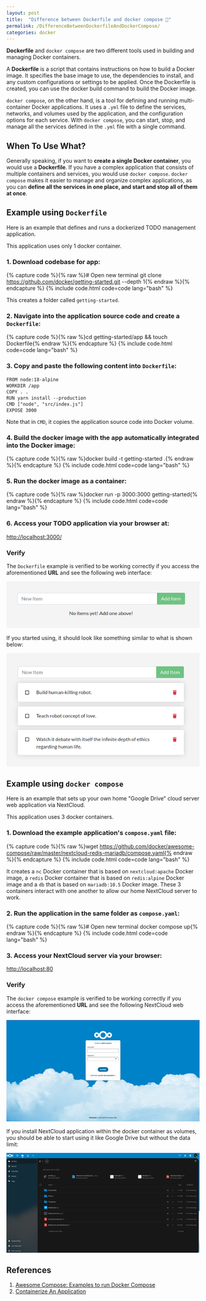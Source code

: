 ```yaml
---
layout: post
title:  "Difference between Dockerfile and docker compose 🐳"
permalink: /DifferenceBetweenDockerfileAndDockerCompose/
categories: docker
---
```


**Dockerfile** and `docker compose` are two different tools used in building and managing Docker containers.

A **Dockerfile** is a script that contains instructions on how to build a Docker image. It specifies the base image to use, the dependencies to install, and any custom configurations or settings to be applied. Once the Dockerfile is created, you can use the docker build command to build the Docker image.

`docker compose`, on the other hand, is a tool for defining and running multi-container Docker applications. It uses a `.yml` file to define the services, networks, and volumes used by the application, and the configuration options for each service. With `docker compose`, you can start, stop, and manage all the services defined in the `.yml` file with a single command.

## **When To Use What?**

Generally speaking, if you want to **create a single Docker container**, you would use a **Dockerfile**. If you have a complex application that consists of multiple containers and services, you would use `docker compose`. `docker compose` makes it easier to manage and organize complex applications, as you can **define all the services in one place, and start and stop all of them at once**.

## **Example using** `Dockerfile`

Here is an example that defines and runs a dockerized TODO management application.

This application uses only 1 docker container.

### 1\. **Download** codebase for app:

{% capture code %}{% raw %}# Open new terminal
git clone https://github.com/docker/getting-started.git --depth 1{% endraw %}{% endcapture %} {% include code.html code=code lang="bash" %}

This creates a folder called `getting-started`.

### 2\. **Navigate** into the application source code and create a `Dockerfile`:

{% capture code %}{% raw %}cd getting-started/app && touch Dockerfile{% endraw %}{% endcapture %} {% include code.html code=code lang="bash" %}

### 3\. **Copy** and **paste** the following content into `Dockerfile`:

```text
FROM node:18-alpine
WORKDIR /app
COPY . .
RUN yarn install --production
CMD ["node", "src/index.js"]
EXPOSE 3000
```

Note that in `CMD`, it copies the application source code into Docker volume.

### 4\. **Build** the docker image with the app automatically integrated into the Docker image:

{% capture code %}{% raw %}docker build -t getting-started .{% endraw %}{% endcapture %} {% include code.html code=code lang="bash" %}

### 5\. **Run** the docker image as a container:

{% capture code %}{% raw %}docker run -p 3000:3000 getting-started{% endraw %}{% endcapture %} {% include code.html code=code lang="bash" %}

### 6\. **Access** your TODO application via your browser at:

[http://localhost:3000/](http://localhost:3000/)


### **Verify**

The `Dockerfile` example is verified to be working correctly if you access the aforementioned **URL** and see the following web interface:

![](/img/2023_02_09/todo_empty.png)

If you started using, it should look like something similar to what is shown below:

![](/img/2023_02_09/todo_added.png)


## **Example using** `docker compose`

Here is an example that sets up your own home "Google Drive" cloud server web application via NextCloud. 

This application uses 3 docker containers.



### 1\. **Download** the example application's `compose.yaml` file:


{% capture code %}{% raw %}wget https://github.com/docker/awesome-compose/raw/master/nextcloud-redis-mariadb/compose.yaml{% endraw %}{% endcapture %} {% include code.html code=code lang="bash" %}

It creates a `nc` Docker container that is based on `nextcloud:apache` Docker image, a `redis` Docker container that is based on `redis:alpine` Docker image and a `db` that is based on `mariadb:10.5` Docker image. These 3 containers interact with one another to allow our home NextCloud server to work.


### 2\. **Run** the application in the same folder as `compose.yaml`:


{% capture code %}{% raw %}# Open new terminal
docker compose up{% endraw %}{% endcapture %} {% include code.html code=code lang="bash" %}


### 3\. **Access** your NextCloud server via your browser:


[http://localhost:80](http://localhost:80)



### **Verify**

The `docker compose` example is verified to be working correctly if you access the aforementioned **URL** and see the following NextCloud web interface:

![](/img/2023_02_09/nextcloud_install.png)

If you install NextCloud application within the docker container as volumes, you should be able to start using it like Google Drive but without the data limit:

![](/img/2023_02_09/nextcloud_drive.png)


## **References**

1. [Awesome Compose: Examples to run Docker Compose](https://github.com/docker/awesome-compose)
2. [Containerize An Application](https://docs.docker.com/get-started/02_our_app/ ) 